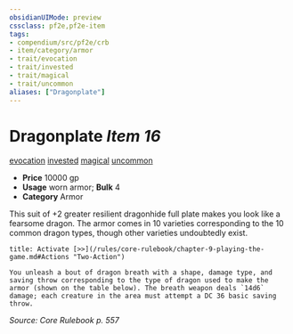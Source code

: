 ```yaml
---
obsidianUIMode: preview
cssclass: pf2e,pf2e-item
tags:
- compendium/src/pf2e/crb
- item/category/armor
- trait/evocation
- trait/invested
- trait/magical
- trait/uncommon
aliases: ["Dragonplate"]
---
```

# Dragonplate *Item 16*  
[evocation](/rules/traits/evocation.md)  [invested](/rules/traits/invested.md)  [magical](/rules/traits/magical.md)  [uncommon](/rules/traits/uncommon.md)  

- **Price** 10000 gp
- **Usage** worn armor; **Bulk** 4
- **Category** Armor

This suit of +2 greater resilient dragonhide full plate makes you look like a fearsome dragon. The armor comes in 10 varieties corresponding to the 10 common dragon types, though other varieties undoubtedly exist.

```ad-embed-ability
title: Activate [>>](/rules/core-rulebook/chapter-9-playing-the-game.md#Actions "Two-Action")

You unleash a bout of dragon breath with a shape, damage type, and saving throw corresponding to the type of dragon used to make the armor (shown on the table below). The breath weapon deals `14d6` damage; each creature in the area must attempt a DC 36 basic saving throw.
```

*Source: Core Rulebook p. 557*